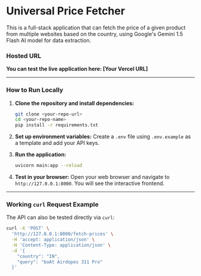 # Universal Price Fetcher

This is a full-stack application that can fetch the price of a given product from multiple websites based on the country, using Google's Gemini 1.5 Flash AI model for data extraction.

### Hosted URL

**You can test the live application here: [Your Vercel URL]**

---

### How to Run Locally

1.  **Clone the repository and install dependencies:**
    ```bash
    git clone <your-repo-url>
    cd <your-repo-name>
    pip install -r requirements.txt
    ```

2.  **Set up environment variables:**
    Create a `.env` file using `.env.example` as a template and add your API keys.

3.  **Run the application:**
    ```bash
    uvicorn main:app --reload
    ```

4.  **Test in your browser:**
    Open your web browser and navigate to `http://127.0.0.1:8000`. You will see the interactive frontend.

---

### Working `curl` Request Example

The API can also be tested directly via `curl`:

```bash
curl -X 'POST' \
  'http://127.0.0.1:8000/fetch-prices' \
  -H 'accept: application/json' \
  -H 'Content-Type: application/json' \
  -d '{
    "country": "IN",
    "query": "boAt Airdopes 311 Pro"
  }'